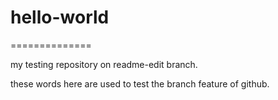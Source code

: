 # hello-world
==============

my testing repository on readme-edit branch.

these words here are used to test the branch feature of github.
